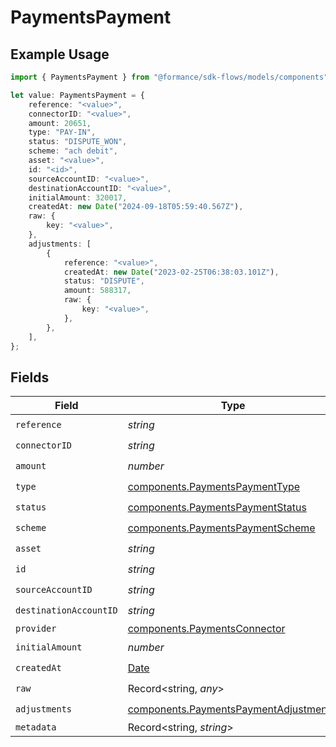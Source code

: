 # PaymentsPayment

## Example Usage

```typescript
import { PaymentsPayment } from "@formance/sdk-flows/models/components";

let value: PaymentsPayment = {
    reference: "<value>",
    connectorID: "<value>",
    amount: 20651,
    type: "PAY-IN",
    status: "DISPUTE_WON",
    scheme: "ach debit",
    asset: "<value>",
    id: "<id>",
    sourceAccountID: "<value>",
    destinationAccountID: "<value>",
    initialAmount: 320017,
    createdAt: new Date("2024-09-18T05:59:40.567Z"),
    raw: {
        key: "<value>",
    },
    adjustments: [
        {
            reference: "<value>",
            createdAt: new Date("2023-02-25T06:38:03.101Z"),
            status: "DISPUTE",
            amount: 588317,
            raw: {
                key: "<value>",
            },
        },
    ],
};
```

## Fields

| Field                                                                                          | Type                                                                                           | Required                                                                                       | Description                                                                                    |
| ---------------------------------------------------------------------------------------------- | ---------------------------------------------------------------------------------------------- | ---------------------------------------------------------------------------------------------- | ---------------------------------------------------------------------------------------------- |
| `reference`                                                                                    | *string*                                                                                       | :heavy_check_mark:                                                                             | N/A                                                                                            |
| `connectorID`                                                                                  | *string*                                                                                       | :heavy_check_mark:                                                                             | N/A                                                                                            |
| `amount`                                                                                       | *number*                                                                                       | :heavy_check_mark:                                                                             | N/A                                                                                            |
| `type`                                                                                         | [components.PaymentsPaymentType](../../models/components/paymentspaymenttype.md)               | :heavy_check_mark:                                                                             | N/A                                                                                            |
| `status`                                                                                       | [components.PaymentsPaymentStatus](../../models/components/paymentspaymentstatus.md)           | :heavy_check_mark:                                                                             | N/A                                                                                            |
| `scheme`                                                                                       | [components.PaymentsPaymentScheme](../../models/components/paymentspaymentscheme.md)           | :heavy_check_mark:                                                                             | N/A                                                                                            |
| `asset`                                                                                        | *string*                                                                                       | :heavy_check_mark:                                                                             | N/A                                                                                            |
| `id`                                                                                           | *string*                                                                                       | :heavy_check_mark:                                                                             | N/A                                                                                            |
| `sourceAccountID`                                                                              | *string*                                                                                       | :heavy_check_mark:                                                                             | N/A                                                                                            |
| `destinationAccountID`                                                                         | *string*                                                                                       | :heavy_check_mark:                                                                             | N/A                                                                                            |
| `provider`                                                                                     | [components.PaymentsConnector](../../models/components/paymentsconnector.md)                   | :heavy_minus_sign:                                                                             | N/A                                                                                            |
| `initialAmount`                                                                                | *number*                                                                                       | :heavy_check_mark:                                                                             | N/A                                                                                            |
| `createdAt`                                                                                    | [Date](https://developer.mozilla.org/en-US/docs/Web/JavaScript/Reference/Global_Objects/Date)  | :heavy_check_mark:                                                                             | N/A                                                                                            |
| `raw`                                                                                          | Record<string, *any*>                                                                          | :heavy_check_mark:                                                                             | N/A                                                                                            |
| `adjustments`                                                                                  | [components.PaymentsPaymentAdjustment](../../models/components/paymentspaymentadjustment.md)[] | :heavy_check_mark:                                                                             | N/A                                                                                            |
| `metadata`                                                                                     | Record<string, *string*>                                                                       | :heavy_minus_sign:                                                                             | N/A                                                                                            |